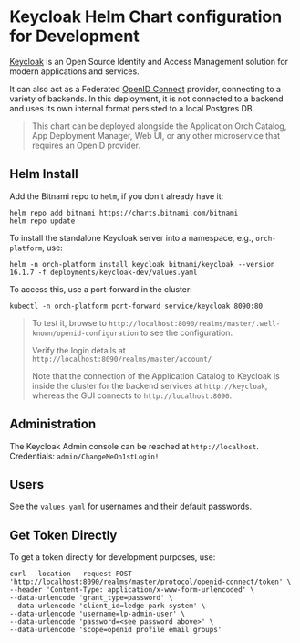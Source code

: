<!--
SPDX-FileCopyrightText: 2023-present Intel Corporation

SPDX-License-Identifier: LicenseRef-Intel
-->

# Keycloak Helm Chart configuration for Development

[Keycloak] is an Open Source Identity and Access Management solution
for modern applications and services.

It can also act as a Federated [OpenID Connect] provider,
connecting to a variety of backends. In this deployment,
it is not connected to a backend and uses its own
internal format persisted to a local Postgres DB.

> This chart can be deployed alongside the Application Orch Catalog,
> App Deployment Manager, Web UI, or any other microservice
> that requires an OpenID provider.

## Helm Install

Add the Bitnami repo to `helm`, if you don't already have it:

```shell
helm repo add bitnami https://charts.bitnami.com/bitnami
helm repo update
```

To install the standalone Keycloak server into a namespace,
e.g., `orch-platform`, use:

```shell
helm -n orch-platform install keycloak bitnami/keycloak --version 16.1.7 -f deployments/keycloak-dev/values.yaml
```

To access this, use a port-forward in the cluster:

```shell
kubectl -n orch-platform port-forward service/keycloak 8090:80
```

> To test it, browse to
> `http://localhost:8090/realms/master/.well-known/openid-configuration`
> to see the configuration.
>
> Verify the login details at `http://localhost:8090/realms/master/account/`
>
> Note that the connection of the Application Catalog to Keycloak
> is inside the cluster for the backend services at
> `http://keycloak`, whereas the GUI connects to `http://localhost:8090`.

## Administration

The Keycloak Admin console can be reached at `http://localhost`.
Credentials: `admin/ChangeMeOn1stLogin!`

## Users

See the `values.yaml` for usernames and their default passwords.

## Get Token Directly

To get a token directly for development purposes, use:

```shell
curl --location --request POST 'http://localhost:8090/realms/master/protocol/openid-connect/token' \
--header 'Content-Type: application/x-www-form-urlencoded' \
--data-urlencode 'grant_type=password' \
--data-urlencode 'client_id=ledge-park-system' \
--data-urlencode 'username=lp-admin-user' \
--data-urlencode 'password=<see password above>' \
--data-urlencode 'scope=openid profile email groups'
```

[Keycloak]: https://www.keycloak.org/
[OpenID Connect]: https://openid.net/connect/
